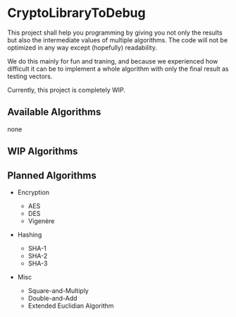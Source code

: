 # CryptoLibraryToDebug

This project shall help you programming by giving you not only the results but also the intermediate values of multiple algorithms.
The code will not be optimized in any way except (hopefully) readability.

We do this mainly for fun and traning, and because we experienced how difficult it can be
to implement a whole algorithm with only the final result as testing vectors.

Currently, this project is completely WIP.

## Available Algorithms

none

## WIP Algorithms


## Planned Algorithms

* Encryption
	* AES
	* DES
	* Vigenère

* Hashing
	* SHA-1
	* SHA-2
	* SHA-3

* Misc
	* Square-and-Multiply
	* Double-and-Add
	* Extended Euclidian Algorithm
